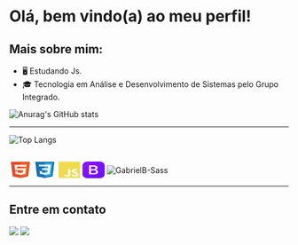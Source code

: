 # Olá, bem vindo(a) ao meu perfil!

## Mais sobre mim:

- 🖥️ Estudando Js.
- 🎓 Tecnologia em Análise e Desenvolvimento de Sistemas pelo Grupo Integrado.

<div>
  
![Anurag's GitHub stats](https://github-readme-stats.vercel.app/api?username=gabrieldebarross&show_icons=true&theme=dark)

</div>

---
<div>
  
![Top Langs](https://github-readme-stats.vercel.app/api/top-langs/?username=gabrieldebarross&layout=compact&theme=dark)

</div>

<div style="display: inline_block"><br>
  <img align="center" alt="GabrielB-HTML" height="30" width="40" src="https://raw.githubusercontent.com/devicons/devicon/master/icons/html5/html5-original.svg">
  <img align="center" alt="GabrielB-Css" height="30" width="40" src="https://raw.githubusercontent.com/devicons/devicon/master/icons/css3/css3-original.svg">
  <img align="center" alt="GabrielB-Js" height="30" width="40" src="https://raw.githubusercontent.com/devicons/devicon/master/icons/javascript/javascript-plain.svg">
  <img align="center" alt="GabrielB-Bootstrap" height="30" width="40" src="https://github.com/tandpfun/skill-icons/blob/main/icons/Bootstrap.svg">
  <img align="center" alt="GabrielB-Sass" height="30" width="40" src="https://upload.wikimedia.org/wikipedia/commons/thumb/9/96/Sass_Logo_Color.svg/1280px-Sass_Logo_Color.svg.png">
</div>


---

## Entre em contato
   
<div> 
  <a href = "mailto:gabrieldebarros_@hotmail.com"><img src="https://img.shields.io/badge/-Gmail-%23333?style=for-the-badge&logo=gmail&logoColor=white" target="_blank"></a>
  <a href="https://www.linkedin.com/in/gabrieldebarros/" target="_blank"><img src="https://img.shields.io/badge/-LinkedIn-%230077B5?style=for-the-badge&logo=linkedin&logoColor=white" target="_blank"></a> 
  
</div>


